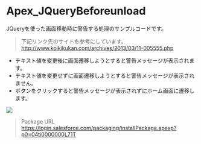 Apex_JQueryBeforeunload
==========================

JQueryを使った画面移動時に警告する処理のサンプルコードです。  
>下記リンク先のサイトを参考にしています。  
>http://www.koikikukan.com/archives/2013/03/11-005555.php  
  
- テキスト値を変更後に画面遷移しようとすると警告メッセージが表示されます。
- テキスト値を変更せずに画面遷移しようとすると警告メッセージが表示されません。
- ボタンをクリックすると警告メッセージが表示されずにホーム画面に遷移します。
  
<img src="http://cdn-ak.f.st-hatena.com/images/fotolife/t/tyoshikawa1106/20131127/20131127230312.png" />  
  
>Package URL  
>https://login.salesforce.com/packaging/installPackage.apexp?p0=04ti0000000L71T
